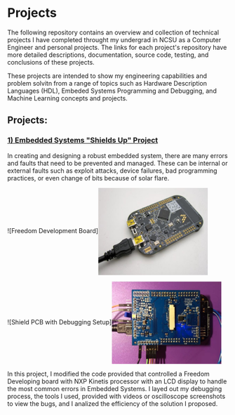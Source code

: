 # **Projects**

The following repository contains an overview and collection of technical projects I have completed throught my undergrad in NCSU as a Computer Engineer and personal projects. The links for each project's repository have more detailed descriptions, documentation, source code, testing, and conclusions of these projects.



These projects are intended to show my engineering capabilities and problem solvitn from a range of topics such as Hardware Description Languages (HDL), Embeded Systems Programming and Debugging, and Machine Learning concepts and projects.

## **Projects:**

### **[1) Embedded Systems "Shields Up" Project](https://github.com/YuviniVelasquez/embedded_systems_shields_up.git)**

In creating and designing a robust embedded system, there are many errors and faults that need to be prevented and managed. These can be internal or external faults such as exploit attacks, device failures, bad programming practices, or even change of bits because of solar flare.

![Freedom Development Board]<img src="images/freedom_developmen_board.jpg" width="250" align = center>

![Shield PCB with Debugging Setup]<img src="images/shield_pcb_debugging_setup.jpg" width="250" align = center>

In this project, I modified the code provided that controlled a Freedom Developing board with NXP Kinetis processor with an LCD display to handle the most common errors in Embedded Systems. I layed out my debugging process, the tools I used, provided with videos or oscilloscope screenshots to view the bugs, and I analized the efficiency of the solution I proposed.




